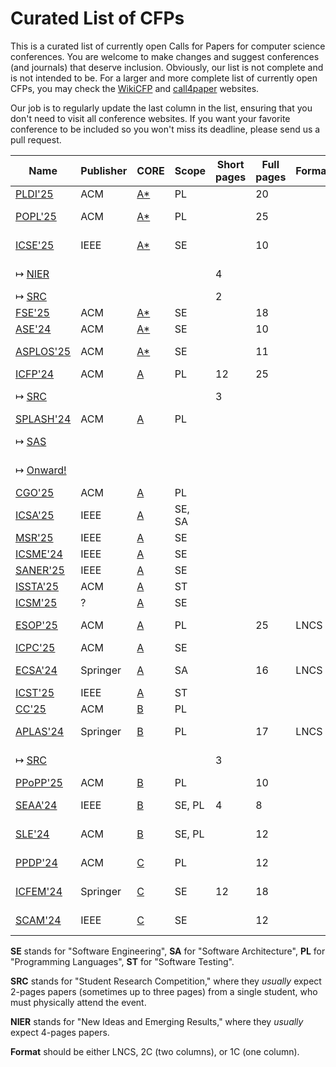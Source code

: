 # Curated List of CFPs

This is a curated list of currently open Calls for Papers for computer
science conferences. You are welcome to make changes and suggest conferences
(and journals) that deserve inclusion. Obviously, our list is not complete
and is not intended to be. For a larger and more complete list of
currently open CFPs,
you may check the [WikiCFP](http://www.wikicfp.com/cfp/) and
[call4paper](https://www.call4paper.com/) websites.

Our job is to regularly update the last column in the list, ensuring that
you don't need to visit all conference websites. If you want your favorite
conference to be included so you won't miss its deadline,
please send us a pull request.

| Name | Publisher | CORE | Scope | Short pages | Full pages | Format | CFP |
| --- | --- | --- | --- | --- | --- | --- | --- |
| [PLDI'25](https://conf.researchr.org/series/pldi) | ACM | [A*](https://portal.core.edu.au/conf-ranks/84/) | PL | | 20 | | ? |
| [POPL'25](https://conf.researchr.org/home/POPL-2025) | ACM | [A*](https://portal.core.edu.au/conf-ranks/82/)   | PL | | 25 | | 11-Jul |
| [ICSE'25](https://conf.researchr.org/home/icse-2025) | IEEE | [A*](https://portal.core.edu.au/conf-ranks/1209/) | SE | | 10 | | 2-Aug |
| ↦ [NIER](https://conf.researchr.org/track/icse-2025/icse-2025-nier) | | | | 4 | | | 10-Oct |
| ↦ [SRC](https://conf.researchr.org/track/icse-2025/icse-2025-SRC) | | | | 2 | | | ? |
| [FSE'25](https://conf.researchr.org/home/fse-2025)                                  | ACM       | [A*](https://portal.core.edu.au/conf-ranks/52/)   | SE     |             | 18         |        | ?      |
| [ASE'24](https://conf.researchr.org/home/ase-2024)                                  | ACM       | [A*](https://portal.core.edu.au/conf-ranks/279/)  | SE     |             | 10         |        | 7-Jun  |
| [ASPLOS'25](https://www.asplos-conference.org/asplos-2025-call-for-papers/)         | ACM       | [A*](https://portal.core.edu.au/conf-ranks/147/)  | SE     |             | 11         |        | 24-Jun |
| [ICFP'24](https://icfp24.sigplan.org/)                                              | ACM       | [A](https://portal.core.edu.au/conf-ranks/1037/)  | PL     | 12          | 25         |        | closed |
| ↦ [SRC](https://icfp24.sigplan.org/track/icfp-2024-student-research-competition)    |           |                                                   |        | 3           |            |        | 23-May |
| [SPLASH'24](https://2024.splashcon.org/)                                            | ACM       | [A](https://portal.core.edu.au/conf-ranks/18/)    | PL     |             |            |        | closed |
| ↦ [SAS](https://2024.splashcon.org/home/sas-2024)                                   |           |                                                   |        |             |            |        | 5-May  |
| ↦ [Onward!](https://2024.splashcon.org/track/splash-2024-Onward-Essays)             |           |                                                   |        |             |            |        | 25-Apr |
| [CGO'25](https://conf.researchr.org/series/cgo)                                     | ACM       | [A](https://portal.core.edu.au/conf-ranks/1362/)  | PL     |             |            |        | ?      |
| [ICSA'25](https://conf.researchr.org/home/icsa-2024)                                | IEEE      | [A](https://portal.core.edu.au/conf-ranks/791/)   | SE, SA |             |            |        | ?      |
| [MSR'25](https://www.msrconf.org/)                                                  | IEEE      | [A](https://portal.core.edu.au/conf-ranks/711/)   | SE     |             |            |        | ?      |
| [ICSME'24](https://conf.researchr.org/home/icsme-2024)                              | IEEE      | [A](https://portal.core.edu.au/conf-ranks/676/)   | SE     |             |            |        | ?      |
| [SANER'25](https://conf.researchr.org/series/saner)                                 | IEEE      | [A](https://portal.core.edu.au/conf-ranks/2280/)  | SE     |             |            |        | ?      |
| [ISSTA'25](https://conf.researchr.org/home/issta-2025)                              | ACM       | [A](https://portal.core.edu.au/conf-ranks/1412/)  | ST     |             |            |        | ?      |
| [ICSM'25](https://waset.org/software-maintenance-conference-in-july-2024-in-london) | ?         | [A](https://portal.core.edu.au/conf-ranks/676/)   | SE     |             |            |        | ?      |
| [ESOP'25](https://etaps.org/2025/conferences/esop/)                                 | ACM       | [A](https://portal.core.edu.au/conf-ranks/514/)   | PL     |             | 25         | LNCS   | 30-May |
| [ICPC'25](https://conf.researchr.org/home/icpc-2024)                                | ACM       | [A](https://portal.core.edu.au/conf-ranks/1181/)  | SE     |             |            |        | ?      |
| [ECSA'24](https://conf.researchr.org/home/ecsa-2024)                                | Springer  | [A](https://portal.core.edu.au/conf-ranks/2165/)  | SA     |             | 16         | LNCS   | 18-Apr |
| [ICST'25](https://conf.researchr.org/series/icst)                                   | IEEE      | [A](https://portal.core.edu.au/conf-ranks/1221/)  | ST     |             |            |        | ?      |
| [CC'25](https://conf.researchr.org/series/CC)                                       | ACM       | [B](https://portal.core.edu.au/conf-ranks/936/)   | PL     |             |            |        | ?      |
| [APLAS'24](https://conf.researchr.org/home/aplas-2024/)                             | Springer  | [B](https://portal.core.edu.au/conf-ranks/171/)   | PL     |             | 17         | LNCS   | 24-May |
| ↦ [SRC](https://conf.researchr.org/track/aplas-2024/src-and-posters)                |           |                                                   |        | 3           |            |        | 19-Jul |
| [PPoPP'25](https://conf.researchr.org/home/ppopp-2024)                              | ACM       | [B](https://portal.core.edu.au/conf-ranks/1691/)  | PL     |             | 10         |        | ?      |
| [SEAA'24](https://dsd-seaa.com/seaa2024/)                                           | IEEE      | [B](https://portal.core.edu.au/conf-ranks/464/)   | SE, PL | 4           | 8          |        | 5-May  |
| [SLE'24](http://www.sleconf.org/2024/)                                              | ACM       | [B](https://portal.core.edu.au/conf-ranks/1215/)  | SE, PL |             | 12         |        | 14-Jun |
| [PPDP'24](https://ppdp2024.github.io/)                                              | ACM       | [C](https://portal.core.edu.au/conf-ranks/1176/)  | PL     |             | 12         |        | 13-May |
| [ICFEM'24](https://icfem2024.info/)                                                 | Springer  | [C](https://portal.core.edu.au/conf-ranks/1031/)  | SE     | 12          | 18         |        | 24-Jun |
| [SCAM'24](https://conf.researchr.org/home/scam-2024)                                | IEEE      | [C](https://portal.core.edu.au/conf-ranks/718/)   | SE     |             | 12         |        | 21-Jun |

**SE** stands for "Software Engineering",
**SA** for "Software Architecture",
**PL** for "Programming Languages",
**ST** for "Software Testing".

**SRC** stands for "Student Research Competition," where they _usually_ expect
2-pages papers (sometimes up to three pages)
from a single student, who must physically attend the event.

**NIER** stands for "New Ideas and Emerging Results," where
they _usually_ expect 4-pages papers.

**Format** should be either LNCS, 2C (two columns), or 1C (one column).
